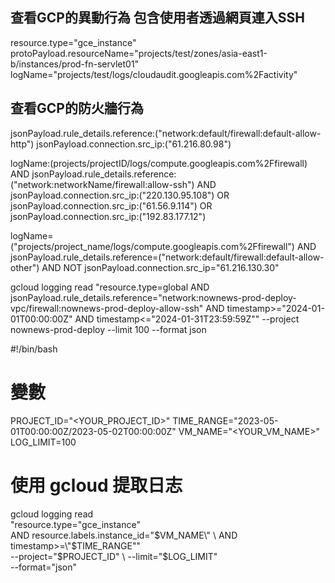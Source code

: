 



## 查看GCP的異動行為 包含使用者透過網頁連入SSH
resource.type="gce_instance"
protoPayload.resourceName="projects/test/zones/asia-east1-b/instances/prod-fn-servlet01"
logName="projects/test/logs/cloudaudit.googleapis.com%2Factivity"

## 查看GCP的防火牆行為

jsonPayload.rule_details.reference:("network:default/firewall:default-allow-http")
jsonPayload.connection.src_ip:("61.216.80.98")

logName:(projects/projectID/logs/compute.googleapis.com%2Ffirewall) 
AND 
jsonPayload.rule_details.reference:("network:networkName/firewall:allow-ssh") 
AND 
jsonPayload.connection.src_ip:("220.130.95.108") 
OR 
jsonPayload.connection.src_ip:("61.56.9.114") 
OR 
jsonPayload.connection.src_ip:("192.83.177.12")



logName=("projects/project_name/logs/compute.googleapis.com%2Ffirewall") 
AND jsonPayload.rule_details.reference=("network:default/firewall:default-allow-other")
AND NOT jsonPayload.connection.src_ip="61.216.130.30"

gcloud logging read "resource.type=global AND jsonPayload.rule_details.reference=\"network:nownews-prod-deploy-vpc/firewall:nownews-prod-deploy-allow-ssh\" AND timestamp>=\"2024-01-01T00:00:00Z\" AND timestamp<=\"2024-01-31T23:59:59Z\"" --project nownews-prod-deploy --limit 100 --format json


#!/bin/bash

# 變數
PROJECT_ID="<YOUR_PROJECT_ID>"
TIME_RANGE="2023-05-01T00:00:00Z/2023-05-02T00:00:00Z"
VM_NAME="<YOUR_VM_NAME>"
LOG_LIMIT=100

# 使用 gcloud 提取日志
gcloud logging read \
    "resource.type=\"gce_instance\" \
     AND resource.labels.instance_id=\"$VM_NAME\" \
     AND timestamp>=\"$TIME_RANGE\"" \
    --project="$PROJECT_ID" \
    --limit="$LOG_LIMIT" \
    --format="json"
